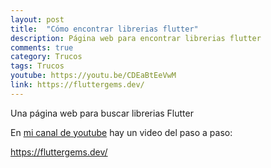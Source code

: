 ```yaml
---
layout: post
title:  "Cómo encontrar librerias flutter"
description: Página web para encontrar librerias flutter
comments: true
category: Trucos
tags: Trucos
youtube: https://youtu.be/CDEaBtEeVwM
link: https://fluttergems.dev/
---
```

Una página web para buscar librerias Flutter

En <a target="_blank" href="{{ page.youtube }}">mi canal de youtube</a> hay un video del paso a paso:

<a target="_blank" href="{{ page.link }}">https://fluttergems.dev/</a> 
